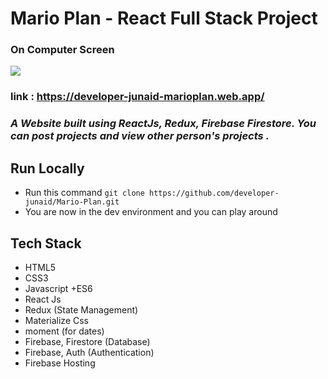 # Mario Plan - React Full Stack Project


### On Computer Screen

<img src="./project_images/marioplanPC.png"/>

### link : https://developer-junaid-marioplan.web.app/


### _A Website built using ReactJs, Redux, Firebase Firestore. You can post projects and view other person's projects ._


## Run Locally

- Run this command `git clone https://github.com/developer-junaid/Mario-Plan.git`
- You are now in the dev environment and you can play around

## Tech Stack

- HTML5
- CSS3
- Javascript +ES6
- React Js
- Redux (State Management)
- Materialize Css
- moment (for dates)
- Firebase, Firestore (Database)
- Firebase, Auth (Authentication)
- Firebase Hosting
